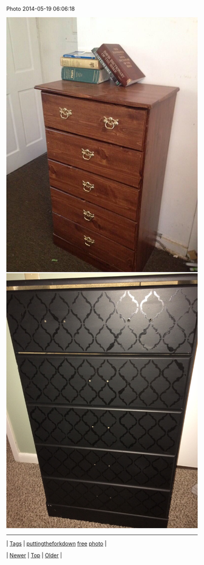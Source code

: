 <!--
title: Photo 2014-05-19 06
date: 2020-06-28T15:27:00.289Z
tags: puttingtheforkdown, free, photo
-->


Photo 2014-05-19 06:06:18

![](86189759934-0.jpg)
![](86189759934-1.jpg)

<!--BOTTOM-POST-NAVIGATION-->
---

| [Tags](tags.md) | [puttingtheforkdown](tag-puttingtheforkdown.md) [free](tag-free.md) [photo](tag-photo.md) |

| [Newer](86143749329.md) | [Top](index.md) | [Older](86198936679.md) |